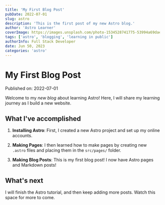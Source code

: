 ```yaml
---
title: 'My First Blog Post'
pubDate: 2022-07-01
slug: astro
description: 'This is the first post of my new Astro blog.'
author: 'Astro Learner'
coverImage: https://images.unsplash.com/photo-1534528741775-53994a69daeb?ixlib=rb-4.0.3&ixid=M3wxMjA3fDB8MHxzZWFyY2h8Mnx8ZmVtYWxlJTIwcGljdHVyZXxlbnwwfHwwfHx8MA%3D%3D&auto=format&fit=crop&w=500&q=60
tags: ['astro', 'blogging', 'learning in public']
authorInfo: Full Stack Developer
date: Jun 50, 2023
categories: 'astro'
---
```


# My First Blog Post

Published on: 2022-07-01

Welcome to my _new blog_ about learning Astro! Here, I will share my learning journey as I build a new website.

## What I've accomplished

1. **Installing Astro**: First, I created a new Astro project and set up my online accounts.

2. **Making Pages**: I then learned how to make pages by creating new `.astro` files and placing them in the `src/pages/` folder.

3. **Making Blog Posts**: This is my first blog post! I now have Astro pages and Markdown posts!

## What's next

I will finish the Astro tutorial, and then keep adding more posts. Watch this space for more to come.
